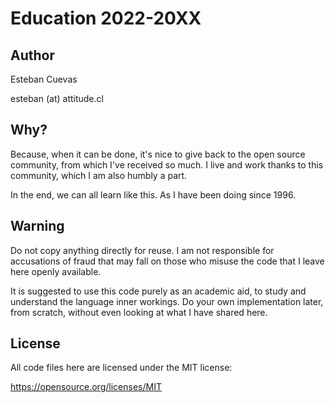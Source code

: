 # Education 2022-20XX

## Author
Esteban Cuevas

esteban (at) attitude.cl

## Why?
Because, when it can be done, it's nice to give back to the open source community, from which I've received so much. I live and work thanks to this community, which I am also humbly a part.

In the end, we can all learn like this. As I have been doing since 1996.

## Warning
Do not copy anything directly for reuse. I am not responsible for accusations of fraud that may fall on those who misuse the code that I leave here openly available.

It is suggested to use this code purely as an academic aid, to study and understand the language inner workings. Do your own implementation later, from scratch, without even looking at what I have shared here.

## License
All code files here are licensed under the MIT license:

https://opensource.org/licenses/MIT
